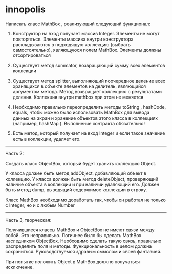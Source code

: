 # innopolis
Написать класс MathBox , реализующий следующий функционал:

1. Конструктор на вход получает массив Integer. Элементы не могут повторяться. Элементы массива внутри конструктора раскладываются в подходящую коллекцию (выбрать самостоятельно), являющуюся полем MathBox. Элементы должны отсортироваться

2. Существует метод summator, возвращающий сумму всех элементов коллекции

3. Существует метод splitter, выполняющий поочередное деление всех хранящихся в объекте элементов на делитель, являющийся аргументом метода. Метод возвращает коллекцию с результатами деления. Коллекция внутри mathbox при этом не меняется

4. Необходимо правильно переопределить методы toString , hashCode, equals, чтобы можно было использовать MathBox для вывода данных на экран и хранение объектов этого класса в коллекциях (например, hashMap ). Выполнение контракта обязательно!

5. Есть метод, который получает на вход Integer и если такое значение есть в коллекции, удаляет его.
_______________
Часть 2:

Создать класс ObjectBox, который будет хранить коллекцию Object. 

У класса должен быть метод addObject, добавляющий объект в коллекцию.
У класса должен быть метод deleteObject, проверяющий наличие объекта в коллекции и при наличии удаляющий его.
Должен быть метод dump, выводящий содержимое коллекции в строку.

Класс MathBox необходимо доработать так, чтобы он работал не только с Integer, но и с любым Number
_______________

Часть 3, творческая:

Получившиеся классы MathBox и ObjectBox не имеют связи между собой. Это неправильно. Логичнее было бы сделать MathBox наследником ObjectBox. Необходимо сделать такую связь, правильно распределить поля и методы. Функциональность в целом должна сохраниться. Руководствуемся здравым смыслом и своей фантазией.

При попытке положить Object в MathBox должно получаться исключение.
